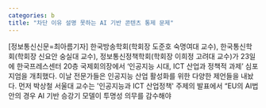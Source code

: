 ```yaml
---
categories: b
title: "차단 이유 설명 못하는 AI 기반 콘텐츠 통제 문제"
---
```

[정보통신신문=최아름기자] 한국방송학회(학회장 도준호 숙명여대 교수), 한국통신학회(학회장 신요안 숭실대 교수), 정보통신정책학회(학회장 이희정 고려대 교수)가 23일 에 한국프레스센터 20층 국제회의장에서 &lsquo;인공지능 시대, ICT 산업과 정책적 과제&rsquo; 심포지엄을 개최했다. 이날 전문가들은 인공지능 산업 활성화를 위한 다양한 제언들을 내놨다. 먼저 박상철 서울대 교수는 &#39;인공지능과 ICT 산업정책&#39; 주제의 발표에서 &ldquo;EU의 AI법안의 경우 AI 기반 승강기 모델이 투명성 의무를 감수해야